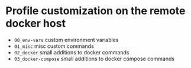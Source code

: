 # Profile customization on the remote docker host

- ```00_env-vars``` custom environment variables
- ```01_misc``` misc custom commands
- ```02_docker``` small additions to docker commands
- ```03_docker-compose``` small additions to docker compose commands
